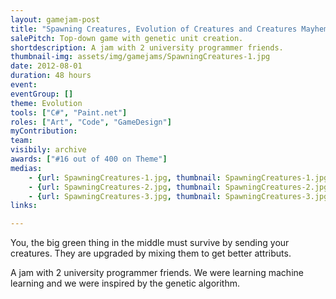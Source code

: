 ```yaml
---
layout: gamejam-post
title: "Spawning Creatures, Evolution of Creatures and Creatures Mayhem"
salePitch: Top-down game with genetic unit creation.
shortdescription: A jam with 2 university programmer friends.
thumbnail-img: assets/img/gamejams/SpawningCreatures-1.jpg
date: 2012-08-01
duration: 48 hours
event: 
eventGroup: []
theme: Evolution
tools: ["C#", "Paint.net"]
roles: ["Art", "Code", "GameDesign"]
myContribution: 
team: 
visibily: archive
awards: ["#16 out of 400 on Theme"]
medias: 
    - {url: SpawningCreatures-1.jpg, thumbnail: SpawningCreatures-1.jpg, caption: "Spawning creatures."}
    - {url: SpawningCreatures-2.jpg, thumbnail: SpawningCreatures-2.jpg, caption: "Big boss battle."}
    - {url: SpawningCreatures-3.jpg, thumbnail: SpawningCreatures-3.jpg, caption: "The evolution menu."}
links: 

---
```

You, the big green thing in the middle must survive by sending your creatures. They are upgraded by mixing them to get better attributs.

A jam with 2 university programmer friends. We were learning machine learning and we were inspired by the genetic algorithm.